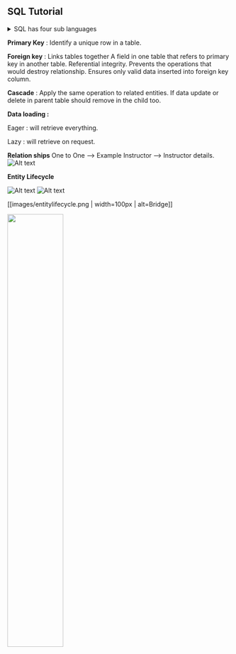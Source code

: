 ## SQL Tutorial

<details><summary>SQL has four sub languages</summary>
  <p>.  DDL - Data definition language. 
</details>


 **Primary Key** : Identify a unique row in a table.
 
**Foreign key** : Links tables together
              A field in one table that refers to primary key in another table.
              Referential integrity.
              Prevents the operations that would destroy relationship.
              Ensures only valid data inserted into foreign key column. 
              
 **Cascade** : Apply the same operation to related entities. If data update or delete in parent table
               should remove in the child too.
 
 **Data loading :**
 <p>    Eager : will retrieve everything.
 <p>    Lazy : will retrieve on request.
 
 **Relation ships**
 One to One --> Example Instructor --> Instructor details.
 ![Alt text](images/one2one.png?raw=true "Optional Title")
 
 **Entity Lifecycle**
 
  ![Alt text](images/entitylifecycle.png?raw=true "Optional Title")
  ![Alt text](images/entitylifecycle2.png?raw=true "Optional Title")
  
  [[images/entitylifecycle.png | width=100px | alt=Bridge]]
  
  <img src="/images/entitylifecycle.png" width=50% height=50%>
 
 
